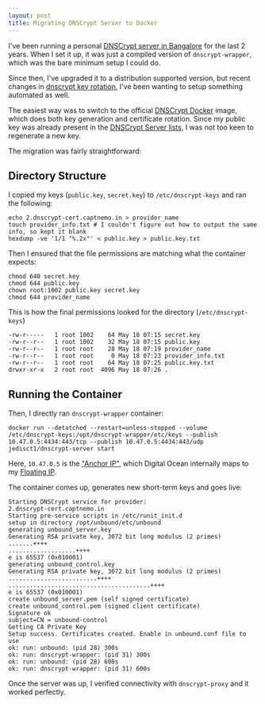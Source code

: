 ```yaml
---
layout: post
title: Migrating DNSCrypt Server to Docker
---
```


I've been running a personal [DNSCrypt server in Bangalore][doc] for the last 2 years. When I set it up, it was just a compiled version of `dnscrypt-wrapper`, which was the bare minimum setup I could do.

Since then, I've upgraded it to a distribution supported version, but recent changes in [dnscrypt key rotation](https://dnscrypt.pl/2017/01/04/keys-are-now-rotated-every-24-hours/), I've been wanting to setup something automated as well.

The easiest way was to switch to the official [DNSCrypt Docker](https://github.com/DNSCrypt/dnscrypt-server-docker) image, which does both key generation and certificate rotation. Since my public key was already present in the [DNSCrypt Server lists][lists], I was not too keen to regenerate a new key.

The migration was fairly straightforward:

## Directory Structure

I copied my keys (`public.key`, `secret.key`) to `/etc/dnscrypt-keys` and ran the following:

```
echo 2.dnscrypt-cert.captnemo.in > provider_name
touch provider_info.txt # I couldn't figure out how to output the same info, so kept it blank
hexdump -ve '1/1 "%.2x"' < public.key > public.key.txt
```

Then I ensured that the file permissions are matching what the container expects:

```
chmod 640 secret.key
chmod 644 public.key
chown root:1002 public.key secret.key
chmod 644 provider_name
```

This is how the final permissions looked for the directory (`/etc/dnscrypt-keys`)

```
-rw-r-----   1 root 1002    64 May 18 07:15 secret.key
-rw-r--r--   1 root 1002    32 May 18 07:15 public.key
-rw-r--r--   1 root root    28 May 18 07:19 provider_name
-rw-r--r--   1 root root     0 May 18 07:23 provider_info.txt
-rw-r--r--   1 root root    64 May 18 07:25 public.key.txt
drwxr-xr-x   2 root root  4096 May 18 07:26 .
```

## Running the Container

Then, I directly ran `dnscrypt-wrapper` container:

```
docker run --detatched --restart=unless-stopped --volume /etc/dnscrypt-keys:/opt/dnscrypt-wrapper/etc/keys --publish 10.47.0.5:4434:443/tcp --publish 10.47.0.5:4434:443/udp jedisct1/dnscrypt-server start
```

Here, `10.47.0.5` is the ["Anchor IP"][anchor], which Digital Ocean internally maps to my [Floating IP][fip].

The container comes up, generates new short-term keys and goes live:

```
Starting DNSCrypt service for provider:
2.dnscrypt-cert.captnemo.in
Starting pre-service scripts in /etc/runit_init.d
setup in directory /opt/unbound/etc/unbound
generating unbound_server.key
Generating RSA private key, 3072 bit long modulus (2 primes)
.......++++
...................++++
e is 65537 (0x010001)
generating unbound_control.key
Generating RSA private key, 3072 bit long modulus (2 primes)
.........................++++
........................................++++
e is 65537 (0x010001)
create unbound_server.pem (self signed certificate)
create unbound_control.pem (signed client certificate)
Signature ok
subject=CN = unbound-control
Getting CA Private Key
Setup success. Certificates created. Enable in unbound.conf file to use
ok: run: unbound: (pid 28) 300s
ok: run: dnscrypt-wrapper: (pid 31) 300s
ok: run: unbound: (pid 28) 600s
ok: run: dnscrypt-wrapper: (pid 31) 600s
```

Once the server was up, I verified connectivity with `dnscrypt-proxy` and it worked perfectly.

[doc]: https://captnemo.in/dnscrypt/
[lists]: https://dnscrypt.info/public-servers
[anchor]: https://www.digitalocean.com/docs/networking/floating-ips/how-to/find-anchor-ips/
[fip]: https://www.digitalocean.com/docs/networking/floating-ips/

